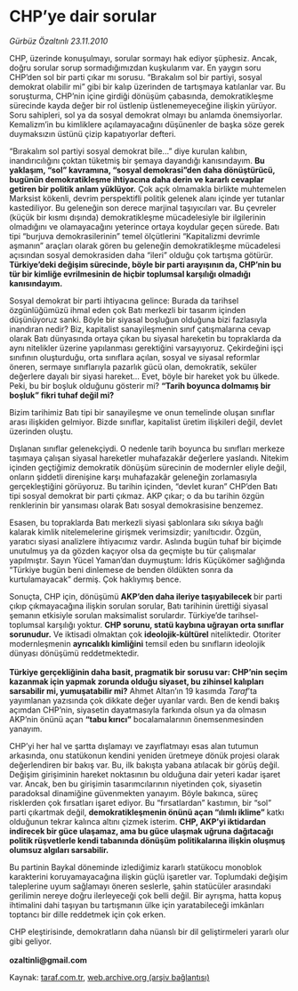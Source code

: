 # CHP’ye dair sorular

*Gürbüz Özaltınlı 23.11.2010*

<div class="yazi"><p>CHP, üzerinde konuşulmayı, sorular sormayı hak ediyor şüphesiz. Ancak, doğru sorular sorup sormadığımızdan kuşkularım var. En yaygın soru CHP’den sol bir parti çıkar mı sorusu. “Bırakalım sol bir partiyi, sosyal demokrat olabilir mi” gibi bir kalıp üzerinden de tartışmaya katılanlar var. Bu soruşturma, CHP’nin içine girdiği dönüşüm çabasında, demokratikleşme sürecinde kayda değer bir rol üstlenip üstlenemeyeceğine ilişkin yürüyor. Soru sahipleri, sol ya da sosyal demokrat olmayı bu anlamda önemsiyorlar. Kemalizm’in bu kimliklere açılamayacağını düşünenler de başka söze gerek duymaksızın üstünü çizip kapatıyorlar defteri.</p>
<p>“Bırakalım sol partiyi sosyal demokrat bile...” diye kurulan kalıbın, inandırıcılığını çoktan tüketmiş bir şemaya dayandığı kanısındayım. <b>Bu yaklaşım, “sol” kavramına, “sosyal demokrasi”den daha dönüştürücü, bugünün demokratikleşme ihtiyacına daha derin ve kararlı cevaplar getiren bir politik anlam yüklüyor.</b> Çok açık olmamakla birlikte muhtemelen Marksist kökenli, devrim perspektifli politik gelenek alanı içinde yer tutanlar kastediliyor. Bu geleneğin son derece marjinal taşıyıcıları var. Bu çevreler (küçük bir kısmı dışında) demokratikleşme mücadelesiyle bir ilgilerinin olmadığını ve olamayacağını yeterince ortaya koydular geçen sürede. Batı tipi “burjuva demokrasilerinin” temel ölçütlerini “Kapitalizmi devrimle aşmanın” araçları olarak gören bu geleneğin demokratikleşme mücadelesi açısından sosyal demokrasiden daha “ileri” olduğu çok tartışma götürür. <b>Türkiye’deki değişim sürecinde, böyle bir parti arayışının da, CHP’nin bu tür bir kimliğe evrilmesinin de hiçbir toplumsal karşılığı olmadığı kanısındayım.</b></p>
<p>Sosyal demokrat bir parti ihtiyacına gelince: Burada da tarihsel özgünlüğümüzü ihmal eden çok Batı merkezli bir tasarım içinden düşünüyoruz sanki. Böyle bir siyasal boşluğun olduğuna bizi fazlasıyla inandıran nedir? Biz, kapitalist sanayileşmenin sınıf çatışmalarına cevap olarak Batı dünyasında ortaya çıkan bu siyasal hareketin bu topraklarda da aynı nitelikler üzerine yapılanması gerektiğini varsayıyoruz. Çekirdeğini işçi sınıfının oluşturduğu, orta sınıflara açılan, sosyal ve siyasal reformlar öneren, sermaye sınıflarıyla pazarlık gücü olan, demokratik, seküler değerlere dayalı bir siyasi hareket... Evet, böyle bir hareket yok bu ülkede. Peki, bu bir boşluk olduğunu gösterir mi? <b>“Tarih boyunca dolmamış bir boşluk” fikri tuhaf değil mi? </b></p>
<p>Bizim tarihimiz Batı tipi bir sanayileşme ve onun temelinde oluşan sınıflar arası ilişkiden gelmiyor. Bizde sınıflar, kapitalist üretim ilişkileri değil, devlet üzerinden oluştu. </p>
<p>Dışlanan sınıflar gelenekçiydi. O nedenle tarih boyunca bu sınıfları merkeze taşımaya çalışan siyasal hareketler muhafazakâr değerlere yaslandı. Nitekim içinden geçtiğimiz demokratik dönüşüm sürecinin de modernler eliyle değil, onların şiddetli direnişine karşı muhafazakâr geleneğin zorlamasıyla gerçekleştiğini görüyoruz. Bu tarihin içinden, “devlet kuran” CHP’den Batı tipi sosyal demokrat bir parti çıkmaz. AKP çıkar; o da bu tarihin özgün renklerinin bir yansıması olarak Batı sosyal demokrasisine benzemez. </p>
<p>Esasen, bu topraklarda Batı merkezli siyasi şablonlara sıkı sıkıya bağlı kalarak kimlik nitelemelerine girişmek verimsizdir; yanıltıcıdır. Özgün, yaratıcı siyasi analizlere ihtiyacımız vardır. Aslında bugün tuhaf bir biçimde unutulmuş ya da gözden kaçıyor olsa da geçmişte bu tür çalışmalar yapılmıştır. Sayın Yücel Yaman’dan duymuştum: İdris Küçükömer sağlığında “Türkiye bugün beni dinlemese de benden öldükten sonra da kurtulamayacak” dermiş. Çok haklıymış bence.</p>
<p>Sonuçta, CHP için, dönüşümü <b>AKP’den daha ileriye taşıyabilecek </b>bir parti çıkıp çıkmayacağına ilişkin sorulan sorular, Batı tarihinin ürettiği siyasal şemanın etkisiyle sorulan maksimalist sorulardır. Türkiye’de tarihsel-toplumsal karşılığı yoktur. <b>CHP sorunu, statü kaybına uğrayan orta sınıflar sorunudur.</b> Ve iktisadi olmaktan çok <b>ideolojik-kültürel</b> niteliktedir. Otoriter modernleşmenin <b>ayrıcalıklı kimliğini</b> temsil eden bu sınıfların ideolojik dünyası dönüşümü reddetmektedir. <br/><br/><b>Türkiye gerçekliğinin daha basit, pragmatik bir sorusu var: CHP’nin seçim kazanmak için yapmak zorunda olduğu siyaset, bu zihinsel kalıpları sarsabilir mi, yumuşatabilir mi?</b> Ahmet Altan’ın 19 kasımda <i>Taraf</i>’ta yayımlanan yazısında çok dikkate değer uyarılar vardı. Ben de kendi bakış açımdan CHP’nin, siyasetin dayatmasıyla farkında olsun ya da olmasın AKP’nin önünü açan <b>“tabu kırıcı”</b> bocalamalarının önemsenmesinden yanayım. </p>
<p>CHP’yi her hal ve şartta dışlamayı ve zayıflatmayı esas alan tutumun arkasında, onu statükonun kendini yeniden üretmeye dönük projesi olarak değerlendiren bir bakış var. Bu, ilk bakışta yabana atılacak bir görüş değil. Değişim girişiminin hareket noktasının bu olduğuna dair yeteri kadar işaret var. Ancak, ben bu girişimin tasarımcılarının niyetinden çok, siyasetin paradoksal dinamiğine güvenmekten yanayım. Böyle bakınca, süreç risklerden çok fırsatları işaret ediyor. Bu “fırsatlardan” kastımın, bir “sol” parti çıkartmak değil, <b>demokratikleşmenin önünü açan “ılımlı iklime” </b>katkı olduğunun tekrar kalınca altını çizmek isterim. <b>CHP, AKP’yi iktidardan indirecek bir güce ulaşamaz, ama bu güce ulaşmak uğruna dağıtacağı politik rüşvetlerle kendi tabanında dönüşüm politikalarına ilişkin oluşmuş olumsuz algıları sarsabilir.</b></p>
<p>Bu partinin Baykal döneminde izlediğimiz kararlı statükocu monoblok karakterini koruyamayacağına ilişkin güçlü işaretler var. Toplumdaki değişim taleplerine uyum sağlamayı öneren seslerle, şahin statücüler arasındaki gerilimin nereye doğru ilerleyeceği çok belli değil. Bir ayrışma, hatta kopuş ihtimalini dahi taşıyan bu tartışmanın ülke için yaratabileceği imkânları toptancı bir dille reddetmek için çok erken. </p>
<p>CHP eleştirisinde, demokratların daha nüanslı bir dil geliştirmeleri yararlı olur gibi geliyor.<br/><br/><b>ozaltinli@gmail.com</b></p></div>

Kaynak: [taraf.com.tr](http://www.taraf.com.tr:80/gurbuz-ozaltinli/makale-chp-ye-dair-sorular.htm), [web.archive.org (arşiv bağlantısı)](http://web.archive.org/web/20101125132426/http://www.taraf.com.tr:80/gurbuz-ozaltinli/makale-chp-ye-dair-sorular.htm)
